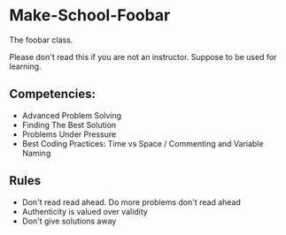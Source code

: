 # Make-School-Foobar
The foobar class.

Please don't read this if you are not an instructor. Suppose to be used for learning.

## Competencies:
- Advanced Problem Solving
- Finding The Best Solution 
- Problems Under Pressure
- Best Coding Practices: Time vs Space / Commenting and Variable Naming

## Rules
- Don't read read ahead. Do more problems don't read ahead
- Authenticity is valued over validity 
- Don't give solutions away